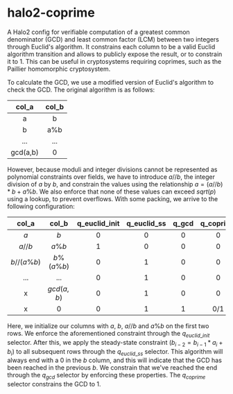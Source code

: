 # halo2-coprime

A Halo2 config for verifiable computation of a greatest common denominator (GCD) and least common factor (LCM) between two integers through Euclid's algorithm. It constrains each column to be a valid Euclid algorithm transition and allows to publicly expose the result, or to constrain it to 1. This can be useful in cryptosystems requiring coprimes, such as the Paillier homomorphic cryptosystem. 

To calculate the GCD, we use a modified version of Euclid's algorithm to check the GCD. The original algorithm is as follows:

| col_a     | col_b     |
|:---------:|:---------:|
| a         | b         | 
| b         | a%b       |
| ...       | ...       |
| gcd(a,b)  | 0         |

However, because moduli and integer divisions cannot be represented as polynomial constraints over fields, we have to introduce $a//b$, the integer division of $a$ by $b$, and constrain the values using the relationship $a = (a//b) * b + a\%b$. We also enforce that none of these values can exceed $sqrt(p)$ using a lookup, to prevent overflows. With some packing, we arrive to the following configuration:

| col_a     | col_b     | q_euclid_init | q_euclid_ss | q_gcd | q_coprime | q_lookup |
|:---------:|:---------:|:-------------:|:-----------:|:-----:|:---------:|:--------:|
| $a$       | $b$       | 0             | 0           | 0     | 0         | 1        |
| $a//b$    | $a\%b$    | 1             | 0           | 0     | 0         | 1        |
| $b//(a\%b)$| $b\%(a\%b)$ | 0             | 1           | 0     | 0         | 1        |
| ...       | ...       | 0             | 1           | 0     | 0         | 1        |
| x         | $gcd(a, b)$| 0             | 1           | 0     | 0         | 1        |
| x         | $0$       | 0             | 1           | 1     | 0/1       | 1        |

Here, we initialize our columns with $a$, $b$, $a//b$ and $a\%b$ on the first two rows. We enforce the aforementioned constraint through the $q_{euclid\_init}$ selector. After this, we apply the steady-state constraint ($b_{i-2} = b_{i-1} * a_i + b_i$) to all subsequent rows through the $q_{euclid\_ss}$ selector. This algorithm will always end with a $0$ in the $b$ column, and this will indicate that the GCD has been reached in the previous $b$. We constrain that we've reached the end through the $q_{gcd}$ selector by enforcing these properties. The $q_{coprime}$ selector constrains the GCD to $1$. 